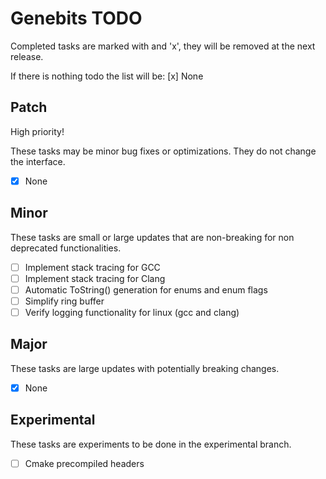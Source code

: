 # Genebits TODO

Completed tasks are marked with and 'x', they will be removed at the next release.

If there is nothing todo the list will be: [x] None

## Patch

High priority!

These tasks may be minor bug fixes or optimizations. They do not change the interface.

- [x] None

## Minor

These tasks are small or large updates that are non-breaking for non deprecated functionalities.

- [ ] Implement stack tracing for GCC
- [ ] Implement stack tracing for Clang
- [ ] Automatic ToString() generation for enums and enum flags
- [ ] Simplify ring buffer
- [ ] Verify logging functionality for linux (gcc and clang)

## Major

These tasks are large updates with potentially breaking changes.

- [x] None

## Experimental

These tasks are experiments to be done in the experimental branch.

- [ ] Cmake precompiled headers
